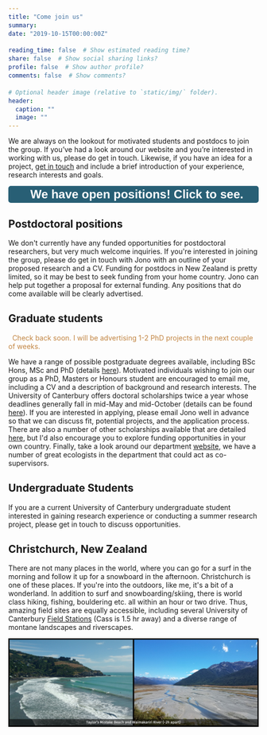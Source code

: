 ```yaml
---
title: "Come join us"
summary: 
date: "2019-10-15T00:00:00Z"

reading_time: false  # Show estimated reading time?
share: false  # Show social sharing links?
profile: false  # Show author profile?
comments: false  # Show comments?

# Optional header image (relative to `static/img/` folder).
header:
  caption: ""
  image: ""
---
```


We are always on the lookout for motivated students and postdocs to join the group. If you’ve had a look around our website and you’re interested in working with us, please do get in touch. Likewise, if you have an idea for a project, [get in touch](mailto:jonathan.tonkin@canterbury.ac.nz) and include a brief introduction of your experience, research interests and goals. 

<div style="text-align: center">
<a href="/open">
<button style="background-color:#285F75; border-radius:5px; width: 100%; border: 2px solid #285F75; ">
<font color="white">
<font size=5>
<i class="fas fa-exclamation-circle"></i> &nbsp; <b>We have open positions! Click to see.</b> 
</font>
</font>
</button>
</a>
</div>


## Postdoctoral positions
We don't currently have any funded opportunities for postdoctoral researchers, but very much welcome inquiries. If you're interested in joining the group, please do get in touch with Jono with an outline of your proposed research and a CV. Funding for postdocs in New Zealand is pretty limited, so it may be best to seek funding from your home country. Jono can help put together a proposal for external funding. Any positions that do come available will be clearly advertised.  

## Graduate students

<font color="#C28542">
<i class="fas fa-exclamation-circle"></i> &nbsp; Check back soon. I will be advertising 1-2 PhD projects in the next couple of weeks.  
</font>

We have a range of possible postgraduate degrees available, including BSc Hons, MSc and PhD (details [here](https://www.canterbury.ac.nz/science/schools-and-departments/biological-sciences/postgraduate-study/)). Motivated individuals wishing to join our group as a PhD, Masters or Honours student are encouraged to email me, including a CV and a description of background and research interests. The University of Canterbury offers doctoral scholarships twice a year whose deadlines generally fall in mid-May and mid-October (details can be found [here](https://www.canterbury.ac.nz/scholarshipsearch/ScholarshipDetails.aspx?ScholarshipID=6935.127)). If you are interested in applying, please email Jono well in advance so that we can discuss fit, potential projects, and the application process. There are also a number of other scholarships available that are detailed [here](https://www.canterbury.ac.nz/science/schools-and-departments/biological-sciences/postgraduate-study/), but I'd also encourage you to explore funding opportunities in your own country. Finally, take a look around our department [website](https://www.canterbury.ac.nz/science/schools-and-departments/biological-sciences/), we have a number of great ecologists in the department that could act as co-supervisors. 


## Undergraduate Students
If you are a current University of Canterbury undergraduate student interested in gaining research experience or conducting a summer research project, please get in touch to discuss opportunities. 

## Christchurch, New Zealand

There are not many places in the world, where you can go for a surf in the morning and follow it up for a snowboard in the afternoon. Christchurch is one of these places. If you're into the outdoors, like me, it's a bit of a wonderland. In addition to surf and snowboarding/skiing, there is world class hiking, fishing, bouldering etc. all within an hour or two drive. Thus, amazing field sites are equally accessible, including several University of Canterbury [Field Stations](https://www.canterbury.ac.nz/life/facilities/field/) (Cass is 1.5 hr away) and a diverse range of montane landscapes and riverscapes. 



![](/static/img/taylor-waimak.png)
